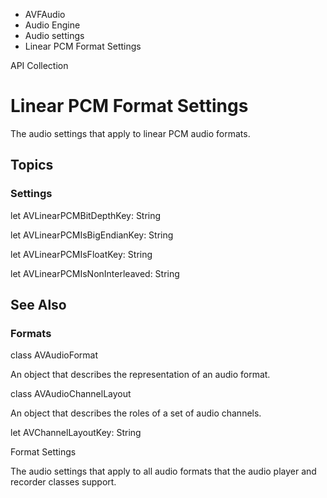 

- AVFAudio
- Audio Engine
- Audio settings
-  Linear PCM Format Settings 

API Collection

# Linear PCM Format Settings

The audio settings that apply to linear PCM audio formats.

## Topics

### Settings

let AVLinearPCMBitDepthKey: String

let AVLinearPCMIsBigEndianKey: String

let AVLinearPCMIsFloatKey: String

let AVLinearPCMIsNonInterleaved: String

## See Also

### Formats

class AVAudioFormat

An object that describes the representation of an audio format.

class AVAudioChannelLayout

An object that describes the roles of a set of audio channels.

let AVChannelLayoutKey: String

Format Settings

The audio settings that apply to all audio formats that the audio player and recorder classes support.

